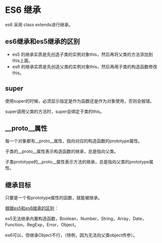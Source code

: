 # ES6 继承

es6 采用 class extends进行继承。

## es6继承和es5继承的区别

* es5 的继承实质是先创造子类的实例对象this，然后再将父类的方法添加到this上面。
* es6 的继承实质是先创造父类的实例对象this，然后再用子类的构造函数修改this。

## super

使用super的时候，必须显示指定是作为函数还是作为对象使用，否则会报错。

super调用父类的方法时，super会绑定子类的this。

## __proto__属性

每一个对象都有__proto__属性，指向对应的构造函数的prototype属性。

子类的__proto__属性表示构造函数的继承，总是指向父类。

子类prototype的__proto__属性表示方法的继承，总是指向父类的prototype属性。

## 继承目标

只要是一个有prototype属性的函数，就能被继承。

[根据es5和es6继承的区别](#es6继承和es5继承的区别)：

es5无法继承内置构造函数，Boolean，Number，String，Array，Date，Function，RegExp，Error，Object。

es6可以，但继承Object不行，（特例，因为无法向父类object传参）。
